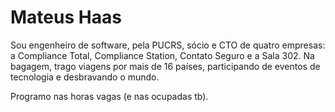 # Mateus Haas

Sou engenheiro de software, pela PUCRS, sócio e CTO de quatro empresas: a Compliance Total, Compliance Station, Contato Seguro e a Sala 302. Na bagagem, trago viagens por mais de 16 países, participando de eventos de tecnologia e desbravando o mundo.

Programo nas horas vagas (e nas ocupadas tb).
